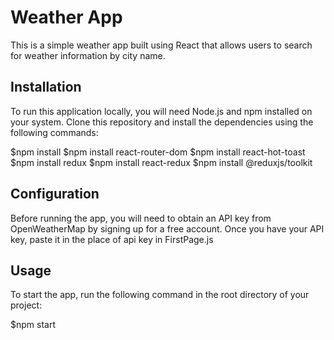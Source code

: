 # Weather App

This is a simple weather app built using React that allows users to search for weather information by city name.

## Installation

To run this application locally, you will need Node.js and npm installed on your system. Clone this repository and install the dependencies using the following commands:

$npm install
$npm install react-router-dom
$npm install react-hot-toast
$npm install redux
$npm install react-redux
$npm install @reduxjs/toolkit


## Configuration

Before running the app, you will need to obtain an API key from OpenWeatherMap by signing up for a free account. Once you have your API key, paste it in the place of api key in FirstPage.js



## Usage

To start the app, run the following command in the root directory of your project:

$npm start
